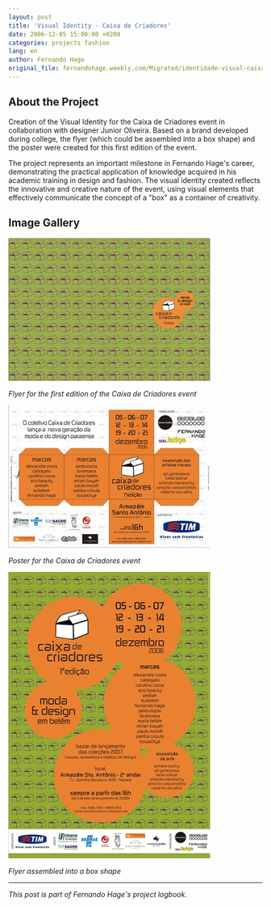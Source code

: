```yaml
---
layout: post
title: 'Visual Identity - Caixa de Criadores'
date: 2006-12-05 15:00:00 +0200
categories: projects fashion
lang: en
author: Fernando Hage
original_file: fernandohage.weebly.com/Migrated/identidade-visual-caixa-de-criadores.html
---
```


## About the Project

Creation of the Visual Identity for the Caixa de Criadores event in collaboration with designer Junior Oliveira. Based on a brand developed during college, the flyer (which could be assembled into a box shape) and the poster were created for this first edition of the event.

The project represents an important milestone in Fernando Hage's career, demonstrating the practical application of knowledge acquired in his academic training in design and fashion. The visual identity created reflects the innovative and creative nature of the event, using visual elements that effectively communicate the concept of a "box" as a container of creativity.

## Image Gallery


![Visual Identity - Caixa de Criadores 01](/assets/images/2006-12-05-identidade-visual-caixa-criadores-belem-01.jpg)

*Flyer for the first edition of the Caixa de Criadores event*


![Visual Identity - Caixa de Criadores 02](/assets/images/2006-12-05-identidade-visual-caixa-criadores-belem-02.jpg)

*Poster for the Caixa de Criadores event*


![Visual Identity - Caixa de Criadores 03](/assets/images/2006-12-05-identidade-visual-caixa-criadores-belem-03.jpg)

*Flyer assembled into a box shape*

---

*This post is part of Fernando Hage's project logbook.*